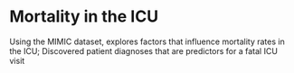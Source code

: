 # Mortality in the ICU
Using the MIMIC dataset, explores factors that influence mortality rates in the ICU; Discovered  patient diagnoses that are predictors for a fatal ICU visit
